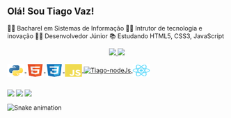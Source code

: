 ## Olá! Sou Tiago Vaz!
👨‍🎓 Bacharel em Sistemas de Informação
👨‍🏫 Intrutor de tecnologia e inovação
👨‍💻 Desenvolvedor Júnior
📚 Estudando HTML5, CSS3, JavaScript

<div align="center">
  <a href="https://www.linkedin.com/in/tiago-silva-vaz-832777120">
  <img height="180em" src="https://github-readme-stats.vercel.app/api?username=TiagoSilvaVaz&show_icons=true&theme=dark&include_all_commits=true&count_private=true"/>
  <img height="180em" src="https://github-readme-stats.vercel.app/api/top-langs/?username=TiagoSilvaVaz&layout=compact&langs_count=7&theme=dark"/>
</div>

<div style="display: inline_block"><br>
  <img align="center" alt="Tiago-Python" height="30" width="40" src="https://raw.githubusercontent.com/devicons/devicon/master/icons/python/python-original.svg">
  <img align="center" alt="Tiago-HTML" height="30" width="40" src="https://raw.githubusercontent.com/devicons/devicon/master/icons/html5/html5-original.svg">
  <img align="center" alt="Tiago-CSS" height="30" width="40" src="https://raw.githubusercontent.com/devicons/devicon/master/icons/css3/css3-original.svg">
  <img align="center" alt="Tiago-Js" height="30" width="40" src="https://raw.githubusercontent.com/devicons/devicon/master/icons/javascript/javascript-plain.svg">
  <img align="center" alt="Tiago-nodeJs" height="30" width="40" src="https://cdn.jsdelivr.net/gh/devicons/devicon/icons/nodejs/nodejs-original.svg">
  <img align="center" alt="Tiago-React" height="30" width="40" src="https://raw.githubusercontent.com/devicons/devicon/master/icons/react/react-original.svg">
</div>
  
  ##
  
  <div> 
    <a href = "mailto:tsilvavaz@gmail.com"><img src="https://img.shields.io/badge/-Gmail-%23333?style=for-the-badge&logo=gmail&logoColor=white" target="_blank"></a>
    <a href="https://www.linkedin.com/in/tiago-silva-vaz-832777120" target="_blank"><img src="https://img.shields.io/badge/-LinkedIn-%230077B5?style=for-the-badge&logo=linkedin&logoColor=white" target="_blank"></a> 
    <a href="https://instagram.com/tsilvavaz" target="_blank"><img src="https://img.shields.io/badge/-Instagram-%23E4405F?style=for-the-badge&logo=instagram&logoColor=white" target="_blank"></a>
  </div>

![Snake animation](https://github.com/TiagoSilvaVaz/TiagoSilvaVaz/blob/output/github-contribution-grid-snake.svg)
